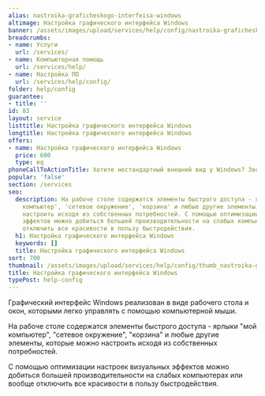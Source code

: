 ```yaml
---
alias: nastroika-graficheskogo-interfeisa-windows
altimage: Настройка графического интерфейса Windows
banner: /assets/images/upload/services/help/config/nastroika-graficheskogo-interfeisa-windows.jpg
breadcrumbs:
- name: Услуги
  url: /services/
- name: Компьютерная помощь
  url: /services/help/
- name: Настройка ПО
  url: /services/help/config/
folder: help/config
guarantee:
- title: ''
id: 83
layout: service
listtitle: Настройка графического интерфейса Windows
longtitle: Настройка графического интерфейса Windows
offers:
- name: Настройка графического интерфейса Windows
  price: 600
  type: eq
phoneCallToActionTitle: Хотите нестандартный внешний вид у Windows? Звоните!
popular: 'false'
section: /services
seo:
  description: На рабоче столе содержатся элементы быстрого доступа - ярлыки 'мой
    компьютер', 'сетевое окружение', 'корзина' и любые другие элементы, которые можно
    настроить исходя из собственных потребностей. С помощью оптимизации настроек визуальных
    эффектов можно добиться большей производительности на слабых компьютерах или вообще
    отключить все красивости в пользу быстродействия.
  h1: Настройка графического интерфейса Windows
  keywords: []
  title: Настройка графического интерфейса Windows
sort: 700
thumbnail: /assets/images/upload/services/help/config/thumb_nastroika-graficheskogo-interfeisa-windows.jpg
title: Настройка графического интерфейса Windows
typePost: help-config
---
```

Графический интерфейс Windows реализован в виде рабочего стола и окон, которыми легко управлять с помощью компьютерной мыши.

На рабоче столе содержатся элементы быстрого доступа - ярлыки "мой компьютер", "сетевое окружение", "корзина" и любые другие элементы, которые можно настроить исходя из собственных потребностей.

С помощью оптимизации настроек визуальных эффектов можно добиться большей производительности на слабых компьютерах или вообще отключить все красивости в пользу быстродействия.